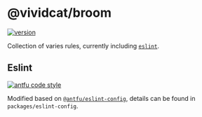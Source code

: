 # @vividcat/broom

[![version][version-icon]][version-href]

Collection of varies rules, currently including [`eslint`](https://eslint.org/).

## Eslint

[![antfu code style][antfu-code-style-icon]][antfu-code-style-href]

Modified based on [`@antfu/eslint-config`][antfu-code-style-href], details can be found in `packages/eslint-config`.

<!-- Badges -->
[version-icon]: https://img.shields.io/badge/version-3.1.0-257855?style=for-the-badge
[version-href]: https://www.npmjs.com/package/@vividcat/broom

[antfu-code-style-icon]: https://antfu.me/badge-code-style.svg
[antfu-code-style-href]: https://github.com/antfu/eslint-config
